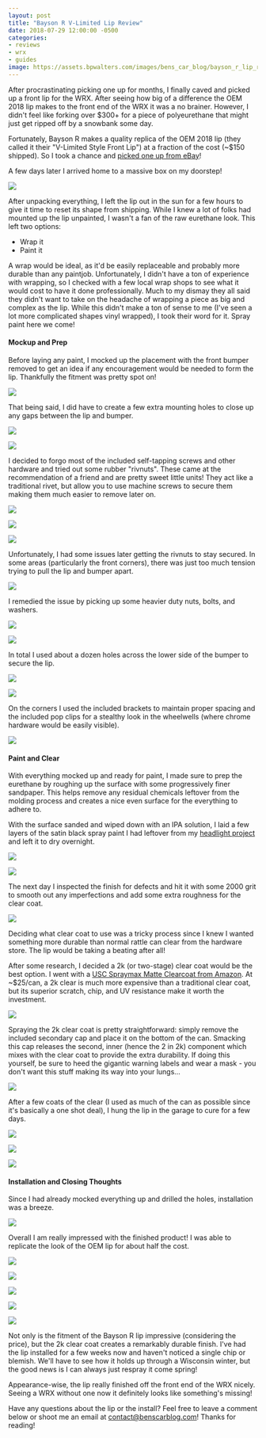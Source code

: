```yaml
---
layout: post
title: "Bayson R V-Limited Lip Review"
date: 2018-07-29 12:00:00 -0500
categories:
- reviews
- wrx
- guides
image: https://assets.bpwalters.com/images/bens_car_blog/bayson_r_lip_review/lip_installed_1.jpg
---
```


<span class="is-first-letter">A</span>fter procrastinating picking one up for months, I finally caved and picked up a front lip for the WRX.  After seeing how big of a difference the OEM 2018 lip makes to the front end of the WRX it was a no brainer.  However, I didn't feel like forking over $300+ for a piece of polyeurethane that might just get ripped off by a snowbank some day.

Fortunately, Bayson R makes a quality replica of the OEM 2018 lip (they called it their "V-Limited Style Front Lip") at a fraction of the cost (~$150 shipped).  So I took a chance and [picked one up from eBay](https://www.ebay.com/itm/V-Limited-Style-Front-Lip-Urethane-Fits-18-Up-Subaru-WRX-STi/372161856093?hash=item56a693425d%3Ag%3AF3EAAOSwTm9aK2ih&_sacat=0&_nkw=bayson+r+v+limited+2018&_from=R40&rt=nc&_trksid=m570.l1313)!

A few days later I arrived home to a massive box on my doorstep!

![](https://assets.bpwalters.com/images/bens_car_blog/bayson_r_lip_review/box.jpg)

After unpacking everything, I left the lip out in the sun for a few hours to give it time to reset its shape from shipping.  While I knew a lot of folks had mounted up the lip unpainted, I wasn't a fan of the raw eurethane look.  This left two options:

* Wrap it
* Paint it

A wrap would be ideal, as it'd be easily replaceable and probably more durable than any paintjob.  Unfortunately, I didn't have a ton of experience with wrapping, so I checked with a few local wrap shops to see what it would cost to have it done professionally.  Much to my dismay they all said they didn't want to take on the headache of wrapping a piece as big and complex as the lip.  While this didn't make a ton of sense to me (I've seen a lot more complicated shapes vinyl wrapped), I took their word for it.  Spray paint here we come!

#### Mockup and Prep

Before laying any paint, I mocked up the placement with the front bumper removed to get an idea if any encouragement would be needed to form the lip.  Thankfully the fitment was pretty spot on!

![](https://assets.bpwalters.com/images/bens_car_blog/bayson_r_lip_review/mockup.jpg)

That being said, I did have to create a few extra mounting holes to close up any gaps between the lip and bumper.

![](https://assets.bpwalters.com/images/bens_car_blog/bayson_r_lip_review/hole_placement_1.jpg)

![](https://assets.bpwalters.com/images/bens_car_blog/bayson_r_lip_review/hole_placement_2.jpg)

I decided to forgo most of the included self-tapping screws and other hardware and tried out some rubber "rivnuts".  These came at the recommendation of a friend and are pretty sweet little units!  They act like a traditional rivet, but allow you to use machine screws to secure them making them much easier to remove later on.

![](https://assets.bpwalters.com/images/bens_car_blog/bayson_r_lip_review/rivnut_3.jpg)

![](https://assets.bpwalters.com/images/bens_car_blog/bayson_r_lip_review/rivnut_2.jpg)

![](https://assets.bpwalters.com/images/bens_car_blog/bayson_r_lip_review/rivnut_1.jpg)

Unfortunately, I had some issues later getting the rivnuts to stay secured.  In some areas (particularly the front corners), there was just too much tension trying to pull the lip and bumper apart.

![](https://assets.bpwalters.com/images/bens_car_blog/bayson_r_lip_review/mounting_2.jpg)

I remedied the issue by picking up some heavier duty nuts, bolts, and washers.

![](https://assets.bpwalters.com/images/bens_car_blog/bayson_r_lip_review/bolt_1.jpg)

![](https://assets.bpwalters.com/images/bens_car_blog/bayson_r_lip_review/mounting_4.jpg)

In total I used about a dozen holes across the lower side of the bumper to secure the lip.

![](https://assets.bpwalters.com/images/bens_car_blog/bayson_r_lip_review/mounting_3.jpg)

![](https://assets.bpwalters.com/images/bens_car_blog/bayson_r_lip_review/mounting_6.jpg)

On the corners I used the included brackets to maintain proper spacing and the included pop clips for a stealthy look in the wheelwells (where chrome hardware would be easily visible).

![](https://assets.bpwalters.com/images/bens_car_blog/bayson_r_lip_review/mounting_5.jpg)

#### Paint and Clear

With everything mocked up and ready for paint, I made sure to prep the eurethane by roughing up the surface with some progressively finer sandpaper.  This helps remove any residual chemicals leftover from the molding process and creates a nice even surface for the everything to adhere to.

With the surface sanded and wiped down with an IPA solution, I laid a few layers of the satin black spray paint I had leftover from my [headlight project](/morimoto-d2s-4.0-hid-retrofit) and left it to dry overnight.

![](https://assets.bpwalters.com/images/bens_car_blog/bayson_r_lip_review/second_coat_1.jpg)

![](https://assets.bpwalters.com/images/bens_car_blog/bayson_r_lip_review/drying.jpg)

The next day I inspected the finish for defects and hit it with some 2000 grit to smooth out any imperfections and add some extra roughness for the clear coat.

![](https://assets.bpwalters.com/images/bens_car_blog/bayson_r_lip_review/wet_sanded.jpg)

Deciding what clear coat to use was a tricky process since I knew I wanted something more durable than normal rattle can clear from the hardware store.  The lip would be taking a beating after all!

After some research, I decided a 2k (or two-stage) clear coat would be the best option.  I went with a [USC Spraymax Matte Clearcoat from Amazon](https://amzn.to/2OtfT0l).  At ~$25/can, a 2k clear is much more expensive than a traditional clear coat, but its superior scratch, chip, and UV resistance make it worth the investment.

![](https://assets.bpwalters.com/images/bens_car_blog/bayson_r_lip_review/clearcoat_1.jpg)

Spraying the 2k clear coat is pretty straightforward: simply remove the included secondary cap and place it on the bottom of the can.  Smacking this cap releases the second, inner (hence the 2 in 2k) component which mixes with the clear coat to provide the extra durability.  If doing this yourself, be sure to heed the gigantic warning labels and wear a mask - you don't want this stuff making its way into your lungs...

![](https://assets.bpwalters.com/images/bens_car_blog/bayson_r_lip_review/clearcoat_2.jpg)

After a few coats of the clear (I used as much of the can as possible since it's basically a one shot deal), I hung the lip in the garage to cure for a few days.

![](https://assets.bpwalters.com/images/bens_car_blog/bayson_r_lip_review/cleared_1.jpg)

![](https://assets.bpwalters.com/images/bens_car_blog/bayson_r_lip_review/cleared_2.jpg)

![](https://assets.bpwalters.com/images/bens_car_blog/bayson_r_lip_review/cleared_3.jpg)

#### Installation and Closing Thoughts

Since I had already mocked everything up and drilled the holes, installation was a breeze.

![](https://assets.bpwalters.com/images/bens_car_blog/bayson_r_lip_review/mounting_6.jpg)

Overall I am really impressed with the finished product!  I was able to replicate the look of the OEM lip for about half the cost.

![](https://assets.bpwalters.com/images/bens_car_blog/bayson_r_lip_review/lip_installed_3.jpg)

![](https://assets.bpwalters.com/images/bens_car_blog/bayson_r_lip_review/lip_installed_4.jpg)

![](https://assets.bpwalters.com/images/bens_car_blog/bayson_r_lip_review/lip_installed_5.jpg)

![](https://assets.bpwalters.com/images/bens_car_blog/bayson_r_lip_review/lip_installed_1.jpg)

![](https://assets.bpwalters.com/images/bens_car_blog/bayson_r_lip_review/lip_installed_2.jpg)

Not only is the fitment of the Bayson R lip impressive (considering the price), but the 2k clear coat creates a remarkably durable finish.  I've had the lip installed for a few weeks now and haven't noticed a single chip or blemish.  We'll have to see how it holds up through a Wisconsin winter, but the good news is I can always just respray it come spring!

Appearance-wise, the lip really finished off the front end of the WRX nicely.  Seeing a WRX without one now it definitely looks like something's missing!

Have any questions about the lip or the install?  Feel free to leave a comment below or shoot me an email at [contact@benscarblog.com](mailto:contact@benscarblog.com)!  Thanks for reading!